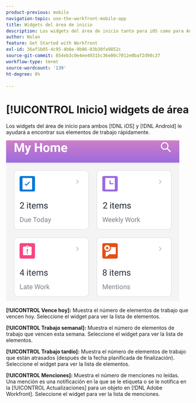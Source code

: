 ```yaml
---
product-previous: mobile
navigation-topic: use-the-workfront-mobile-app
title: Widgets del área de inicio
description: Los widgets del área de inicio tanto para iOS como para Android le ayudan a encontrar los elementos de trabajo rápidamente.
author: Nolan
feature: Get Started with Workfront
exl-id: 36af1b05-4c95-4b8e-9b96-03b30fa9852c
source-git-commit: 854eb3c0e4ee49315c36e00c7012e0baf2d98c37
workflow-type: tm+mt
source-wordcount: '139'
ht-degree: 0%

---
```


# [!UICONTROL Inicio] widgets de área

Los widgets del área de inicio para ambos [!DNL iOS] y [!DNL Android] le ayudará a encontrar sus elementos de trabajo rápidamente.

![Widgets del área de inicio](assets/mobile-home-area-widgets.png)

**[!UICONTROL Vence hoy]:** Muestra el número de elementos de trabajo que vencen hoy. Seleccione el widget para ver la lista de elementos.

**[!UICONTROL Trabajo semanal]:** Muestra el número de elementos de trabajo que vencen esta semana. Seleccione el widget para ver la lista de elementos.

**[!UICONTROL Trabajo tardío]:** Muestra el número de elementos de trabajo que están atrasados (después de la fecha planificada de finalización). Seleccione el widget para ver la lista de elementos.

**[!UICONTROL Menciones]:** Muestra el número de menciones no leídas. Una mención es una notificación en la que se le etiqueta o se le notifica en la [!UICONTROL Actualizaciones] para un objeto en [!DNL Adobe Workfront]. Seleccione el widget para ver la lista de menciones.
